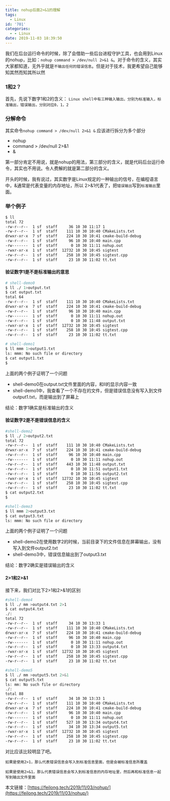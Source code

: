 ```yaml
---
title: nohup后面2>&1的理解
tags:
  - Linux
id: '701'
categories:
  - - Linux
date: 2019-11-03 18:39:50
---
```


我们在后台运行命令的时候，除了会借助一些后台进程守护工具，也会用到Linux的nohup，比如：`nohup command > /dev/null 2>&1 &`。对于命令的含义，其实大家都知道，无外乎就是`不输出任何的错误信息`。但是对于技术，我更希望自己能够知其然而知其所以然

### 1和2？

首先，先说下数字1和2的含义： `Linux shell中有三种输入输出，分别为标准输入，标准输出，错误输出，分别对应0，1，2`

### 分解命令

其实命令`nohup command > /dev/null 2>&1 &` 应该进行拆分为多个部分

*   nohup
*   command > /dev/null 2>&1
*   &

第一部分肯定不用说，就是nohup的用法，第三部分的含义，就是代码后台运行命令，其实也不用说。令人费解的就是第二部分的含义。

开头的时候，我有说过，其实数字是Linux规定的一种输出的信号，在编程语言中，&通常是代表变量的内存地址，所以 2>&1代表了，把`错误输出`写到`标准输出`里面。

### 举个例子

```bash
$ ll
total 72
-rw-r--r--  1 sf  staff     36 10 30 11:17 1
-rw-r--r--  1 sf  staff    111 10 30 10:40 CMakeLists.txt
drwxr-xr-x  7 sf  staff    224 10 30 10:41 cmake-build-debug
-rw-r--r--  1 sf  staff     96 10 30 10:40 main.cpp
-rw-------  1 sf  staff      0 10 30 11:11 nohup.out
-rwxr-xr-x  1 sf  staff  12732 10 30 10:45 sigtest
-rw-r--r--  1 sf  staff    258 10 30 10:45 sigtest.cpp
-rw-r--r--  1 sf  staff     23 10 30 11:02 tt.txt
```

#### 验证数字1是不是标准输出的意思

```bash
# shell-demo0
$ ll ./ 1>output.txt
$ cat output.txt
total 64
-rw-r--r--  1 sf  staff    111 10 30 10:40 CMakeLists.txt
drwxr-xr-x  7 sf  staff    224 10 30 10:41 cmake-build-debug
-rw-r--r--  1 sf  staff     96 10 30 10:40 main.cpp
-rw-------  1 sf  staff      0 10 30 11:11 nohup.out
-rw-r--r--  1 sf  staff      0 10 30 11:48 output.txt
-rwxr-xr-x  1 sf  staff  12732 10 30 10:45 sigtest
-rw-r--r--  1 sf  staff    258 10 30 10:45 sigtest.cpp
-rw-r--r--  1 sf  staff     23 10 30 11:02 tt.txt
```

```bash
# shell-demo1
$ ll mmm 1>output1.txt
ls: mmm: No such file or directory
$ cat output1.txt
$
```

上面的两个例子证明了一个问题

*   shell-demo0在output.txt文件里面的内容，和ll的显示内容一致
*   shell-demo1中，我查看了一个不存在的文件，但是错误信息没有写入到文件output1.txt，而是输出到了屏幕上

结论：数字1确实是标准输出的含义

#### 验证数字2是不是错误信息的含义

```bash
#shell-demo2
$ ll ./ 2>output2.txt
total 72
-rw-r--r--  1 sf  staff    111 10 30 10:40 CMakeLists.txt
drwxr-xr-x  7 sf  staff    224 10 30 10:41 cmake-build-debug
-rw-r--r--  1 sf  staff     96 10 30 10:40 main.cpp
-rw-------  1 sf  staff      0 10 30 11:11 nohup.out
-rw-r--r--  1 sf  staff    443 10 30 11:48 output.txt
-rw-r--r--  1 sf  staff      0 10 30 11:51 output1.txt
-rw-r--r--  1 sf  staff      0 10 30 11:56 output2.txt
-rwxr-xr-x  1 sf  staff  12732 10 30 10:45 sigtest
-rw-r--r--  1 sf  staff    258 10 30 10:45 sigtest.cpp
-rw-r--r--  1 sf  staff     23 10 30 11:02 tt.txt
$ cat output2.txt
$ 
```

```bash
#shell-demo3
$ ll mmm 2>output3.txt
$ cat output3.txt
ls: mmm: No such file or directory
```

上面的两个例子证明了一个问题

*   shell-demo2在使用数字2的时候，当前目录下的文件信息在屏幕输出，没有写入到文件output2.txt
*   shell-demo3中，错误信息输出到了output3.txt

结论：数字2确实是错误输出的含义

#### 2>1和2>&1

接下来，我们对比下2>1和2>&1的区别

```bash
#shell-demo4
$ ll ./ mm >output4.txt 2>1
$ cat output4.txt
./:
total 72
-rw-r--r--  1 sf  staff     34 10 30 13:33 1
-rw-r--r--  1 sf  staff    111 10 30 10:40 CMakeLists.txt
drwxr-xr-x  7 sf  staff    224 10 30 10:41 cmake-build-debug
-rw-r--r--  1 sf  staff     96 10 30 10:40 main.cpp
-rw-------  1 sf  staff      0 10 30 11:11 nohup.out
-rw-r--r--  1 sf  staff      0 10 30 13:33 output4.txt
-rwxr-xr-x  1 sf  staff  12732 10 30 10:45 sigtest
-rw-r--r--  1 sf  staff    258 10 30 10:45 sigtest.cpp
-rw-r--r--  1 sf  staff     23 10 30 11:02 tt.txt
```

```bash
#shell-demo5
$ ll ./ mm >output5.txt 2>&1
$ cat output5.txt
ls: mm: No such file or directory
./:
total 88
-rw-r--r--  1 sf  staff     34 10 30 13:33 1
-rw-r--r--  1 sf  staff    111 10 30 10:40 CMakeLists.txt
drwxr-xr-x  7 sf  staff    224 10 30 10:41 cmake-build-debug
-rw-r--r--  1 sf  staff     96 10 30 10:40 main.cpp
-rw-------  1 sf  staff      0 10 30 11:11 nohup.out
-rw-r--r--  1 sf  staff    527 10 30 13:34 output4.txt
-rw-r--r--  1 sf  staff     34 10 30 13:34 output5.txt
-rwxr-xr-x  1 sf  staff  12732 10 30 10:45 sigtest
-rw-r--r--  1 sf  staff    258 10 30 10:45 sigtest.cpp
-rw-r--r--  1 sf  staff     23 10 30 11:02 tt.txt
```

对比应该比较明显了吧。

`如果是使用2>1，那么代表错误信息会写入到标准信息里面，但是会被标准信息所覆盖`

`如果是使用2>&1，那么代表错误信息会写入到标准信息的内存地址里，然后再和标准信息一起写到输出文件里面`

本文链接：[https://feilong.tech/2019/11/03/nohup/](https://feilong.tech/2019/11/03/nohup/)